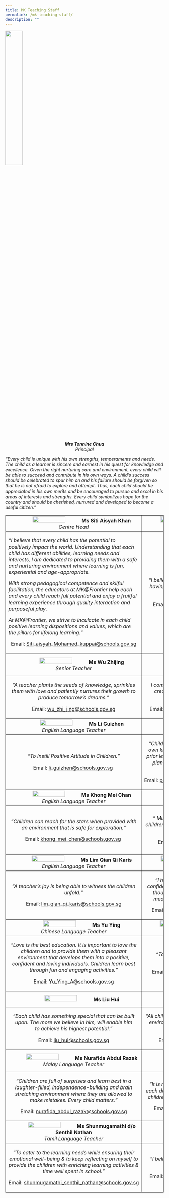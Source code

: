```yaml
---
title: MK Teaching Staff
permalink: /mk-teaching-staff/
description: ""
---
```

<img style="width: 33%;" src="/images/ts1.jpg" />
<p style="text-align: center;"><em><strong>Mrs Tonnine Chua</strong><br /></em><em>Principal</em></p>
<p><em>&ldquo;Every child is unique with his own strengths, temperaments and needs.&nbsp; The child as a learner is sincere and earnest in his quest for knowledge and excellence. Given the right nurturing care and environment, every child will be able to succeed and contribute in his own ways. A child&rsquo;s success should be celebrated to spur him on and his failure should be forgiven so that he is not afraid to explore and attempt. Thus, each child should be appreciated in his own merits and&nbsp;be encouraged to pursue and excel in his areas of interests and strengths. Every child symbolizes hope for the country and should be cherished, nurtured and developed to become a useful citizen.&rdquo;</em></p>
<table style="border-collapse: collapse; width: 100%;" border="1">
<tbody>
<tr>
<td style="width: 33.3333%; text-align: center;"><img style="width: 50%;" src="/images/ts2.jpg"><strong>Ms Siti Aisyah Khan<br /></strong><em>Centre Head</em></td>
<td style="width: 33.3333%; text-align: center;"><img style="width: 50%;" src="/images/ts4.jpg"><strong>Ms Nur Afiqah Mohd Ali<br /></strong><em>Deputy Centre Head</em></td>
<td style="width: 33.3333%; text-align: center;"><img style="width: 50%;" src="/images/ts3.jpg"><strong>Ms Yang Kai Ying<br /></strong><em>Level Head</em></td>
</tr>
<tr>
<td style="width: 33.3333%;">
<p><em>&ldquo;I believe that every child has the potential to positively impact the world. Understanding that each child has different abilities, learning needs and interests, I am dedicated to providing them with a safe and nurturing environment where learning is fun, experiential and age-appropriate.&nbsp;&nbsp;</em></p>
<p><em>With strong pedagogical competence and skilful facilitation, the educators at MK@Frontier help each and every child reach full potential and enjoy a fruitful learning experience through quality interaction and purposeful play.</em></p>
<p><em>At MK@Frontier, we strive to inculcate in each child positive learning dispositions and values, which are the pillars for lifelong learning.&rdquo;</em></p>
<p style="text-align: center;">Email:&nbsp;<a href="mailto:Siti_aisyah_Mohamed_kuppai@schools.gov.sg">Siti_aisyah_Mohamed_kuppai@schools.gov.sg</a></p>
</td>
	<td style="width: 33.3333%;">
<p style="text-align: center;"><em>&ldquo;I believe that children learn best when they are having fun playing! &ldquo;Play is the highest form of research&rdquo; &ndash; Albert Einstein&rdquo;</em></p>
<p style="text-align: center;">Email:&nbsp;<a href="mailto:nur_afiqah_mohd_ali@schools.gov.sg">nur_afiqah_mohd_ali@schools.gov.sg</a></p>
</td>
<td style="width: 33.3333%;">
<p style="text-align: center;"><em>&ldquo;Purposeful play should be the basis of learning as children are actively involved in constructing their own knowledge.&rdquo;</em></p>
<p style="text-align: center;">Email:&nbsp;<a href="mailto:yang_kai_ying@schools.gov.sg">yang_kai_ying@schools.gov.sg</a></p>
</td>

</tr>
<tr>
<td style="width: 33.3333%; text-align: center;"><img style="width: 50%;" src="/images/ts5.jpg"><strong>Ms Wu Zhijing<br /></strong><em>Senior Teacher</em></td>
<td style="width: 33.3333%; text-align: center;"><img style="width: 50%;" src="/images/ts6.jpg"><strong>Ms Nursyura Binte Supari<br /></strong><em>English Language Teacher</em></td>
<td style="width: 33.3333%; text-align: center;"><img style="width: 50%;" src="/images/ts7.jpg"><strong>Ms Cindy Peck Xin Ying<br /></strong><em>English Language Teacher</em></td>
</tr>
<tr>
<td style="width: 33.3333%; text-align: center;">
<p><em>&ldquo;A teacher plants the seeds of knowledge, sprinkles them with love and patiently nurtures their growth to produce tomorrow&rsquo;s dreams.&rdquo;</em></p>
<p>Email:&nbsp;<a href="mailto:wu_zhi_jing@schools.gov.sg">wu_zhi_jing@schools.gov.sg</a></p>
</td>
<td style="width: 33.3333%; text-align: center;">
<p><em>I come to school every day looking forward to creating smiles and developing the love for learning in our little charges!&rdquo;</em></p>
<p>Email:&nbsp;<a href="mailto:nurasyura_binte_supari@schools.gov.sg">nurasyura_binte_supari@schools.gov.sg</a></p>
</td>
<td style="width: 33.3333%; text-align: center;">
<p><em>&ldquo;A child, whose behavior pushes you away, is a child who needs love before anything else. They need someone who will not give up on them.&rdquo;</em></p>
<p>Email:&nbsp;<a href="mailto:cindy_peck_xin_ying@schools.gov.sg">cindy_peck_xin_ying@schools.gov.sg</a></p>
</td>
</tr>
<tr>
<td style="width: 33.3333%; text-align: center;"><img style="width: 50%;" src="/images/ts8.jpg"><strong>Ms Li Guizhen<br /></strong><em>English Language Teacher</em></td>
<td style="width: 33.3333%; text-align: center;"><img style="width: 50%;" src="/images/ts9.jpg"><strong>Ms Poonam Kaur d/o Basant Sing<br /></strong></td>
<td style="width: 33.3333%; text-align: center;"><img style="width: 50%;" src="/images/ts10.jpg"><strong>Ms Wan Nurul Fazeerin Binte Wan Anuwar</strong></td>
</tr>
<tr>
<td style="width: 33.3333%; text-align: center;">
<p><em>&ldquo;To Instill Positive Attitude in Children.</em><em>&rdquo;</em></p>
<p>Email:&nbsp;<a href="mailto:li_guizhen@schools.gov.sg">li_guizhen@schools.gov.sg</a><em>&nbsp;</em></p>
</td>
<td style="width: 33.3333%; text-align: center;">
<p><em>&ldquo;Children actively construct and transform their own knowledge based on past experiences and prior learning. My role is to&nbsp;</em><em>understand them, and plan learning experiences that allow them to develop and learn best.</em>"</p>
<p>Email:&nbsp;<a href="mailto:poonam_kaur_basant_singh@schools.gov.sg">poonam_kaur_basant_singh@schools.gov.sg</a></p>
</td>
<td style="width: 33.3333%; text-align: center;">
<p><em>&ldquo;I believe in treating each child equally and fairly regardless of their differences, and to constantly build a positive, safe and caring relationship with each child. I believe that every child is unique and has something special to contribute to the daily learning experiences.&rdquo;</em></p>
<p>Email:&nbsp;<u><a href="mailto:wan_nurul_fazeerin_wan_anuwar@schools.gov.sg">wan_nurul_fazeerin_wan_anuwar@schools.gov.sg</a></u></p>
</td>
</tr>
<tr>
<td style="width: 33.3333%; text-align: center;"><img style="width: 50%;" src="/images/ts11.png"><strong>Ms Khong Mei Chan<br /></strong><em>English Language Teacher</em></td>
<td style="width: 33.3333%; text-align: center;"><img style="width: 50%;" src="/images/ts12.jpg"><strong>Ms Sandhya Muralli<br /></strong><em>English Language Teacher</em></td>
<td style="width: 33.3333%; text-align: center;"><img style="width: 50%;" src="/images/ts13.jpg"><strong>Ms Zuraidah Binte Abdul Hamid<br /></strong></td>
</tr>
<tr>
<td style="width: 33.3333%; text-align: center;">
<p><em>&ldquo;Children can reach for the stars when provided with an environment that is safe for exploration.&rdquo;</em></p>
<p>Email:&nbsp;<a href="mailto:khong_mei_chen@schools.gov.sg">khong_mei_chen@schools.gov.sg</a><strong>&nbsp;</strong></p>
</td>
<td style="width: 33.3333%; text-align: center;">
<p><em>&ldquo; Mistakes are a part of learning. Allow your children the opportunity to see mistakes and learn from them.&rdquo;</em></p>
<p>Email:&nbsp;<u><a href="mailto:Sandhya_muralli@schools.gov.sg">sandhya_muralli@schools.gov.sg</a></u></p>
</td>
<td style="width: 33.3333%; text-align: center;">
<p><em>&ldquo;I believe that all children are natural explorers. Each child brings his own brand of uniqueness and strength to the classroom. As a teacher, I will embrace the individuality of each child!&rdquo;</em></p>
<p>Email:&nbsp;<a href="mailto:zuraidah_abdul_hamid@schools.gov.sg">zuraidah_abdul_hamid@schools.gov.sg</a></p>
</td>
</tr>
<tr>
<td style="width: 33.3333%; text-align: center;"><img style="width: 50%;" src="/images/ts14.jpg"><strong>Ms Lim Qian Qi Karis<br /></strong><em>English Language Teacher</em></td>
<td style="width: 33.3333%; text-align: center;"><img style="width: 50%;" src="/images/ts15.jpg"><strong>Ms Dania Amelina Binte Jumari<br /></strong></td>
<td style="width: 33.3333%; text-align: center;"><img style="width: 50%;" src="/images/ts16.jpg"><strong>Ms Lyann Lock Soo San<br /></strong><em>English Language Teacher</em></td>
</tr>
<tr>
<td style="width: 33.3333%; text-align: center;">
<p><em>&ldquo;A teacher&rsquo;s joy is being able to witness the children unfold.&rdquo;</em></p>
<p>Email:&nbsp;<a href="mailto:lim_qian_qi_karis@schools.gov.sg">lim_qian_qi_karis@schools.gov.sg</a></p>
</td>
<td style="width: 33.3333%; text-align: center;">
<p><em>&ldquo;I hope to help children in developing their confidence by empowering them to express their thoughts, opinions and feelings, and to form meaningful friendships through teamwork.&rdquo;</em></p>
<p>Email:&nbsp;<a href="mailto:dania_amelina_jumari@schools.gov.sg">dania_amelina_jumari@schools.gov.sg</a></p>
</td>
<td style="width: 33.3333%; text-align: center;">
<p><em>&ldquo; I believe in building relationship and creating safe environment for children to learn, which provide an opportunities for them to grow holistically.&rdquo;</em></p>
<p>Email:&nbsp;<a href="mailto:lyann_lock_soo_san@schools.gov.sg">lyann_lock_soo_san@schools.gov.sg</a></p>
</td>
</tr>
<tr>
<td style="width: 33.3333%; text-align: center;"><img style="width: 50%;" src="/images/ts17.jpg"><strong>Ms Yu Ying<br /></strong><em>Chinese Language Teacher</em></td>
<td style="width: 33.3333%; text-align: center;"><img style="width: 50%;" src="/images/ts18.jpg"><strong>Ms Caroline Tan Hui Yee<br /></strong><em>Chinese Language Teacher</em></td>
<td style="width: 33.3333%; text-align: center;"><img style="width: 50%;" src="/images/ts19.jpg"><strong>Ms See Tho Sun Ein<br /></strong><em>Chinese Language Teacher</em></td>
</tr>
<tr>
<td style="width: 33.3333%; text-align: center;">
<p><em>&ldquo;Love is the best education. It is important to love the children and to provide them with a pleasant environment that develops them into a positive, confident and loving individuals. Children learn best through fun and engaging activities.&rdquo;</em></p>
<p>Email:&nbsp;<u><a href="mailto:Yu_Ying_A@schools.gov.sg">Yu_Ying_A@schools.gov.sg</a></u></p>
</td>
<td style="width: 33.3333%; text-align: center;">
<p><em>&ldquo;To have positive influences on children&rsquo;s character building.&rdquo;</em></p>
<p>Email:&nbsp;<a href="mailto:caroline_tan_hui_yee@schools.gov.sg">caroline_tan_hui_yee@schools.gov.sg</a><em>&nbsp;</em></p>
</td>
<td style="width: 33.3333%; text-align: center;">
<p><em>Every child is a gift, each with their own unique potentials. I aim to provide them with a safe and supportive environment where they will be able to grow into their fullest potential.&rdquo;</em></p>
<p>Email:&nbsp;<a href="mailto:see_tho_sun_ein@schools.gov.sg">see_tho_sun_ein@schools.gov.sg</a></p>
</td>
</tr>
<tr>
<td style="width: 33.3333%; text-align: center;"><img style="width: 50%;" src="/images/ts20.jpg"><strong>Ms Liu Hui</strong></td>
<td style="width: 33.3333%; text-align: center;"><img style="width: 50%;" src="/images/ts21.jpg"><strong>Ms Loh Hwee Boon<br /></strong><em>Chinese Language Teacher</em></td>
<td style="width: 33.3333%; text-align: center;"><img style="width: 50%;" src="/images/ts22.jpg"><strong>Ms Luo Huangli<br /></strong><em>Chinese Language Teacher</em></td>
</tr>
<tr>
<td style="width: 33.3333%; text-align: center;">
<p><em>&ldquo;Each child has something special that can be built upon. The more we believe in him, will enable him to&nbsp;achieve his&nbsp;highest&nbsp;potential.&rdquo;</em></p>
<p>Email:&nbsp;<a href="mailto:liu_hui@schools.gov.sg">liu_hui@schools.gov.sg</a></p>
</td>
<td style="width: 33.3333%; text-align: center;">
<p><em>&ldquo;All children are special. I aspire to create a happy environment for them to be actively engaged in their learning experiences.&rdquo;</em></p>
<p>Email:&nbsp;<a href="mailto:loh_hwee_boon@schools.gov.sg">loh_hwee_boon@schools.gov.sg</a></p>
</td>
<td style="width: 33.3333%; text-align: center;">
<p><em>&ldquo;Education is not the filling of a pail but the lighting of a fire.&rdquo;</em></p>
<p>Email:&nbsp;<a href="mailto:luo_huangli@schools.gov.sg">luo_huangli@schools.gov.sg</a><strong>&nbsp;</strong></p>
</td>
</tr>
<tr>
<td style="width: 33.3333%; text-align: center;"><img style="width: 50%;" src="/images/ts23.jpg"><strong>Ms Nurafida Abdul Razak<br /></strong><em>Malay Language Teacher</em></td>
<td style="width: 33.3333%; text-align: center;"><img style="width: 50%;" src="/images/ts24.png"><strong>Ms Siti Nur Amira Khalim<br /></strong><em>Malay Language Teacher</em></td>
<td style="width: 33.3333%; text-align: center;">&nbsp;</td>
</tr>
<tr>
<td style="width: 33.3333%; text-align: center;">
<p><em>&ldquo;Children are full of surprises and learn best in a laughter-filled, independence-building and brain stretching environment where they are allowed to make mistakes. Every child matters.&rdquo;</em></p>
<p>Email:&nbsp;<a href="mailto:nurafida_abdul_razak@schools.gov.sg">nurafida_abdul_razak@schools.gov.sg</a></p>
</td>
<td style="width: 33.3333%; text-align: center;">
<p><em>&ldquo;It is not only the children who learn something each day.&nbsp; The teachers learn something from the children too and that makes teaching beautiful.&rdquo;</em></p>
<p>Email:&nbsp;<a href="mailto:siti_nur_amira_binte@schools.gov.sg">siti_nur_amira_binte@schools.gov.sg</a></p>
</td>
<td style="width: 33.3333%;">&nbsp;</td>
</tr>
<tr>
<td style="width: 33.3333%; text-align: center;"><img style="width: 50%;" src="/images/ts25.jpg"><strong>Ms Shunmugamathi d/o Senthil Nathan<br /></strong><em>Tamil Language Teacher</em></td>
<td style="width: 33.3333%; text-align: center;"><img style="width: 50%;" src="/images/ts26.jpg"><strong>Ms Gunasekaran Anuradha<br /></strong><em>Tamil Language Teacher</em></td>
<td style="width: 33.3333%; text-align: center;">&nbsp;</td>
</tr>
<tr>
<td style="width: 33.3333%; text-align: center;">
<p><em>&ldquo;To cater to the learning needs while ensuring their emotional well-being &amp; to keep reflecting on myself to provide the children with enriching learning activities &amp; time well spent in school.&rdquo;</em></p>
<p>Email:&nbsp;<a href="mailto:shunmugamathi_senthil_nathan@schools.gov.sg">shunmugamathi_senthil_nathan@schools.gov.sg</a></p>
</td>
<td style="width: 33.3333%; text-align: center;">
<p><em>&ldquo;I believe that it is important to inculcate moral values in young children.&rdquo;</em></p>
<p>Email:&nbsp;<a href="mailto:gunasekaran_anuradha@schools.gov.sg">gunasekaran_anuradha@schools.gov.sg</a></p>
</td>
<td style="width: 33.3333%;">&nbsp;</td>
</tr>
</tbody>
</table>